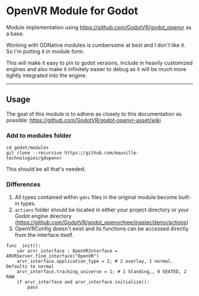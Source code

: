 # OpenVR Module for Godot

Module implementation using https://github.com/GodotVR/godot_openvr as a base.

Working with GDNative modules is cumbersome at best and I don't like it. So I'm putting it in module form. 

This will make it easy to pin to godot versions, include in heavily customized engines and also make it infinitely easier to debug as it will be much more tightly integrated into the engine.

___

## Usage

The goal of this module is to adhere as closely to this documentation as possible:
https://github.com/GodotVR/godot-openvr-asset/wiki

### Add to modules folder

```
cd godot/modules
git clone --recursive https://github.com/mauville-technologies/gdopenvr
```

This should be all that's needed.

### Differences

1) All types contained within `gdns` files in the original module become built-in types.
1) `actions` folder should be located in either your project directory or your Godot engine directory
(https://github.com/GodotVR/godot_openvr/tree/master/demo/actions)
1) OpenVRConfig doesn't exist and its functions can be accessed directly from the interface itself.

```gdscript
func _init():
	var arvr_interface : OpenVRInterface = ARVRServer.find_interface("OpenVR")
	arvr_interface.application_type = 2; # 2 overlay, 1 normal. Defaults to normal
	arvr_interface.tracking_universe = 1; # 1 Standing,, 0 SEATED, 2 RAW
	if arvr_interface and arvr_interface.initialize():
		pass
```
